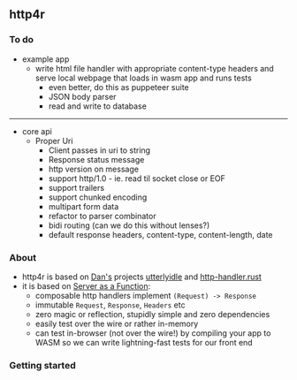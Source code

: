 ## http4r

### To do

- example app
  - write html file handler with appropriate content-type headers and serve 
  local webpage that loads in wasm app and runs tests
    - even better, do this as puppeteer suite
    - JSON body parser
    - read and write to database

---
- core api
  - Proper Uri
      - Client passes in uri to string
    - Response status message
    - http version on message
    - support http/1.0 - ie. read til socket close or EOF
    - support trailers
    - support chunked encoding
    - multipart form data
    - refactor to parser combinator
    - bidi routing (can we do this without lenses?)
    - default response headers, content-type, content-length, date

### About

- http4r is based on [Dan's](https://github.com/bodar/) projects 
  [utterlyidle](https://github.com/bodar/utterlyidle) 
  and [http-handler.rust](https://github.com/danielbodart/http-handler.rust) 
- it is based on [Server as a Function](https://monkey.org/~marius/funsrv.pdf):
  - composable http handlers implement `(Request) -> Response`
  - immutable `Request`, `Response`, `Headers` etc
  - zero magic or reflection, stupidly simple and zero dependencies
  - easily test over the wire or rather in-memory
  - can test in-browser (not over the wire!) by compiling your app to WASM so 
  we can write lightning-fast tests for our front end


### Getting started
